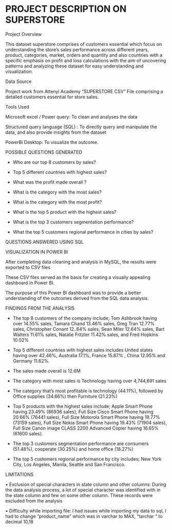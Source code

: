
# PROJECT DESCRIPTION ON SUPERSTORE

Project Overview


This dataset superstore comprises of customers essential which focus on understanding the store’s sales performance across different years, product, categories, market, orders and quantity and also countries with a specific emphasis on profit and loss calculations with the aim of uncovering patterns and analyzing these dataset for easy understanding and visualization.


Data Source


Project work from Attenyi Academy “SUPERSTORE CSV” File comprising a detailed customers essential for store sales.


Tools Used


Microsoft excel / Power query: To clean and analyses the data

Structured query language (SQL) : To directly query and manipulate the data, and also provide insights from the dataset

PowerBi Desktop: To visualize the outcome.

POSSIBLE QUESTIONS GENERATED 


+ 	Who are our top 8 customers by sales?

+ Top 5 different countries with highest sales?

+	What was the profit made overall ?

+	What is the category with the most sales?

+	What is the category with the most profit?

+	What is the top 5 product with the highest sales?

+	What is the top 3 customers segmentation performance?

+	What the top 5 customers regional performance in cities by sales?

QUESTIONS ANSWERED USING SQL


VISUALIZATION IN POWER BI

After completing data cleaning and analysis in MySQL, the results were exported to CSV files

These CSV files served as the basis for creating a visually appealing dashboard in Power BI.

The purpose of this Power BI dashboard was to provide a better understanding of the outcomes derived from the SQL data analysis.

FINDINGS FROM THE ANALYSIS

+	The top 8 customers of the company include; Tom Ashbrook  having over 14.55% sales, Tamara Chand 13.46% sales, Greg Tran 12.77% sales, Christopher Conant 12..64% sales, Sean Miler 12.64% sales, Bart Walters 11.61% sales, Natalie Fritzler 11.42% sales, and Fred Hopkins 10.02%

+	Top 5 different countries with highest sales includes United states having over 42.46%, Australia 17.1%, France 15.87% , China 12.95% and Germany 11.62%.

+	 The sales made overall is 12.6M

+	The category with most sales is Technology having over 4,744,691 sales

+	The category that’s most profitable is technology (44.11%), followed by Office supplies (34.66%) then Furniture (21.23%)

+	Top 5 products with the highest sales include; Apple Smart Phone having 23.49% (86936 sales), Full Size Cisco Smart Phone having 20.66% (76441 sales), Full Size Motorola Smart Phone having 19.77% (73159 sales), Full Size Nokia Smart Phone having 19.43% (71904 sales), Full Size Canon image CLASS 2200 Advanced Copier having 16.65% (61600 sales).

+	The top 3 customers segmentation performance are consumers (51.48%), cooperate (30.25%) and home office (18.27%)

+	 The top 5 customers regional performance by city includes; New York City, Los Angeles, Manila, Seattle and San Francisco.

LIMITATIONS

•	Exclusion of special characters in state column and other columns: During the data analysis process, a lot of special character was identified with in the state column and few on some other column. These records were excluded from the analysis

•	Difficulty while importing file: I had issues while importing my data to sql, I had to change “product_name” which was in varchar to MAX, “tarchar “ to decimal 10,18









  



